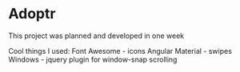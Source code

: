 # Adoptr

This project was planned and developed in one week

Cool things I used:
Font Awesome - icons
Angular Material - swipes
Windows - jquery plugin for window-snap scrolling
